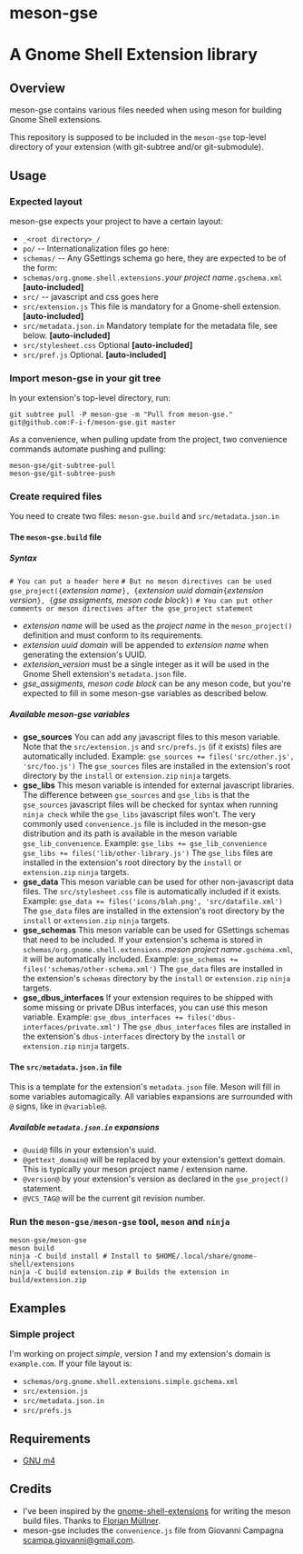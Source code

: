# meson-gse
# A Gnome Shell Extension library

## Overview

meson-gse contains various files needed when using meson for building
Gnome Shell extensions.

This repository is supposed to be included in the `meson-gse` top-level
directory of your extension (with git-subtree and/or git-submodule).

## Usage
### Expected layout
meson-gse expects your project to have a certain layout:
- `_<root directory>_/`
- `po/`
-- Internationalization files go here:
- `schemas/`
-- Any GSettings schema go here, they are expected to be of the form:
- `schemas/org.gnome.shell.extensions.`_your project name_`.gschema.xml` **[auto-included]**
- `src/`
-- javascript and css goes here
- `src/extension.js` This file is mandatory for a Gnome-shell extension.  **[auto-included]**
- `src/metadata.json.in` Mandatory template for the metadata file, see below.  **[auto-included]**
- `src/stylesheet.css` Optional **[auto-included]**
- `src/pref.js`  Optional. **[auto-included]**

### Import meson-gse in your git tree
In your extension's top-level directory, run:
``` shell
git subtree pull -P meson-gse -m "Pull from meson-gse." git@github.com:F-i-f/meson-gse.git master
```
As a convenience, when pulling update from the project, two
convenience commands automate pushing and pulling:

``` shell
meson-gse/git-subtree-pull
meson-gse/git-subtree-push
```

### Create required files
You need to create two files: `meson-gse.build` and `src/metadata.json.in`

#### The `meson-gse.build` file
##### Syntax
`# You can put a header here`
`# But no meson directives can be used`
`gse_project({`_extension name_`}, {`_extension uuid domain_`{`_extension version_`}, {`_gse assigments, meson code block_`})`
`# You can put other comments or meson directives after the gse_project statement`

- _extension name_ will be used as the _project name_ in the `meson_project()` definition and must conform to its requirements.
- _extension uuid domain_ will be appended to _extension name_ when generating the extension's UUID.
- _extension_version_ must be a single integer as it will be used in the Gnome Shell extension's `metadata.json` file.
- _gse_assigments, meson code block_ can be any meson code, but you're expected to fill in some meson-gse variables as described below.
##### Available meson-gse variables
- __gse_sources__
You can add any javascript files to this meson variable.  Note that the `src/extension.js` and `src/prefs.js` (if it exists) files are automatically included.
Example:
`gse_sources += files('src/other.js', 'src/foo.js')`
The `gse_sources` files are installed in the extension's root directory by the `install` or `extension.zip` `ninja` targets.
- __gse_libs__
This meson variable is intended for external javascript libraries.  The difference between `gse_sources` and `gse_libs` is that the `gse_sources` javascript files will be checked for syntax when running `ninja check` while the `gse_libs` javascript files won't.
The very commonly used `convenience.js` file is included in the meson-gse distribution and its path is available in the meson variable `gse_lib_convenience`.
Example:
`gse_libs += gse_lib_convenience`
`gse_libs += files('lib/other-library.js')`
The `gse_libs` files are installed in the extension's root directory by the `install` or `extension.zip` `ninja` targets.
- __gse_data__
This meson variable can be used for other non-javascript data files.  The `src/stylesheet.css` file is automatically included if it exists.
Example:
`gse_data += files('icons/blah.png', 'src/datafile.xml')`
The `gse_data` files are installed in the extension's root directory by the `install` or `extension.zip` `ninja` targets.
- __gse_schemas__
This meson variable can be used for GSettings schemas that need to be included.  If your extension's schema is stored in `schemas/org.gnome.shell.extensions.`_meson project name_`.gschema.xml`, it will be automatically included.
Example:
`gse_schemas += files('schemas/other-schema.xml')`
The `gse_data` files are installed in the extension's `schemas` directory by the `install` or `extension.zip` `ninja` targets.
- __gse_dbus_interfaces__
If your extension requires to be shipped with some missing or private DBus interfaces, you can use this meson variable.
Example:
`gse_dbus_interfaces += files('dbus-interfaces/private.xml')`
The `gse_dbus_interfaces` files are installed in the extension's `dbus-interfaces` directory by the `install` or `extension.zip` `ninja` targets.

#### The `src/metadata.json.in` file
This is a template for the extension's `metadata.json` file.
Meson will fill in some variables automagically.  All variables expansions are surrounded with `@` signs, like in `@variable@`.
##### Available `metadata.json.in`  expansions
- `@uuid@` fills in your extension's uuid.
- `@gettext_domain@` will be replaced by your extension's gettext domain.  This is typically your meson project name / extension name.
- `@version@` by your extension's version as declared in the `gse_project()` statement.
- `@VCS_TAG@` will be the current git revision number.

### Run the `meson-gse/meson-gse` tool, `meson` and `ninja`
```
meson-gse/meson-gse
meson build
ninja -C build install # Install to $HOME/.local/share/gnome-shell/extensions
ninja -C build extension.zip # Builds the extension in build/extension.zip
```

## Examples
### Simple project
I'm working on project _simple_, version _1_ and my extension's domain is `example.com`.
If your file layout is:
- `schemas/org.gnome.shell.extensions.simple.gschema.xml`
- `src/extension.js`
- `src/metadata.json.in`
- `src/prefs.js`

## Requirements

- [GNU m4](https://www.gnu.org/software/m4/m4.html)

## Credits

- I've been inspired by the
  [gnome-shell-extensions](https://gitlab.gnome.org/GNOME/gnome-shell-extensions/)
  for writing the meson build files.  Thanks to [Florian Müllner](https://gitlab.gnome.org/fmuellner).
- meson-gse includes the `convenience.js` file from Giovanni Campagna
  <scampa.giovanni@gmail.com>.
